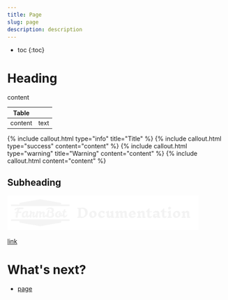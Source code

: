 ```yaml
---
title: Page
slug: page
description: description
---
```


* toc
{:toc}

# Heading

content

|Table||
|---|---|
|content|text

{% include callout.html type="info" title="Title" %}
{% include callout.html type="success" content="content" %}
{% include callout.html type="warning" title="Warning" content="content" %}
{% include callout.html content="content" %}

## Subheading

![image](/assets/images/documentation.png)

[link](page.md)

# What's next?

 * [page](page.md)
